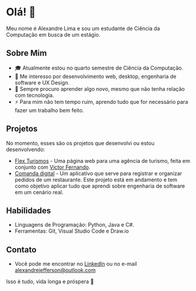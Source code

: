 # Olá! 👋

Meu nome é Alexandre Lima e sou um estudante de Ciência da Computação em busca de um estágio.

## Sobre Mim

- 🎓 Atualmente estou no quarto semestre de Ciência da Computação.
- 💼 Me interesso por desenvolvimento web, desktop, engenharia de software e UX Design.
- 🌱 Sempre procuro aprender algo novo, mesmo que não tenha relação com tecnologia.
- ⚡ Para mim não tem tempo ruim, aprendo tudo que for necessário para fazer um trabalho bem feito.

## Projetos

No momento, esses são os projetos que desenvolvi ou estou desenvolvendo:
- [Flex Turismos](https://github.com/AlexJLima/flex-turismos) - Uma página web para uma agência de turismo, feita em conjunto com [Victor Fernando](https://github.com/victorfernandopessoa).
- [Comanda digital](link_do_projeto2) - Um aplicativo que serve para registrar e organizar pedidos de um restaurante. Este projeto está em andamento e tem como objetivo aplicar tudo que aprendi sobre engenharia de software em um cenário real.

## Habilidades

- Linguagens de Programação: Python, Java e C#.
- Ferramentas: Git, Visual Studio Code e Draw.io

## Contato

- Você pode me encontrar no [LinkedIn](https://www.linkedin.com/in/alexandre-j-lima/) ou no e-mail [alexandrejefferson@outlook.com](mailto:alexandrejefferson@outlook.com)


Isso é tudo, vida longa e próspera 🖖

